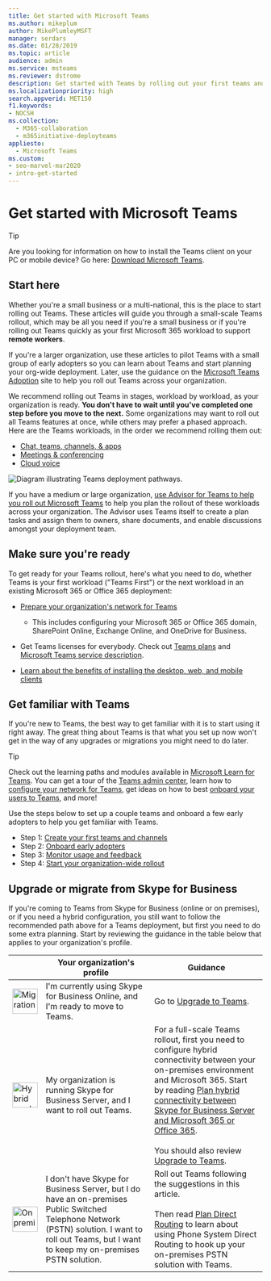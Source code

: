 ```yaml
---
title: Get started with Microsoft Teams
ms.author: mikeplum
author: MikePlumleyMSFT
manager: serdars
ms.date: 01/28/2019
ms.topic: article
audience: admin
ms.service: msteams
ms.reviewer: dstrome
description: Get started with Teams by rolling out your first teams and channels so you can build your experience with Teams before you deploy across your organization.
ms.localizationpriority: high
search.appverid: MET150
f1.keywords:
- NOCSH
ms.collection: 
  - M365-collaboration
  - m365initiative-deployteams
appliesto: 
  - Microsoft Teams
ms.custom: 
- seo-marvel-mar2020
- intro-get-started
---
```


# Get started with Microsoft Teams

> [!TIP]
> Are you looking for information on how to install the Teams client on your PC or mobile device? Go here: [Download Microsoft Teams](https://www.microsoft.com/microsoft-teams/download-app).

## Start here

Whether you're a small business or a multi-national, this is the place to start rolling out Teams. These articles will guide you through a small-scale Teams rollout, which may be all you need if you're a small business or if you're rolling out Teams quickly as your first Microsoft 365 workload to support **remote workers**.

If you're a larger organization, use these articles to pilot Teams with a small group of early adopters so you can learn about Teams and start planning your org-wide deployment. Later, use the guidance on the [Microsoft Teams Adoption](https://adoption.microsoft.com/microsoft-teams/#get-started) site to help you roll out Teams across your organization.

We recommend rolling out Teams in stages, workload by workload, as your organization is ready. **You don't have to wait until you've completed one step before you move to the next.** Some organizations may want to roll out all Teams features at once, while others may prefer a phased approach. Here are the Teams workloads, in the order we recommend rolling them out:

- [Chat, teams, channels, & apps](deploy-chat-teams-channels-microsoft-teams-landing-page.md)
- [Meetings & conferencing](deploy-meetings-microsoft-teams-landing-page.md)
- [Cloud voice](cloud-voice-landing-page.md)

![Diagram illustrating Teams deployment pathways.](media/get-started-with-teams-quick-start-pathways.png)


If you have a medium or large organization, [use Advisor for Teams to help you roll out Microsoft Teams](use-advisor-teams-roll-out.md) to help you plan the rollout of these workloads across your organization. The Advisor uses Teams itself to create a plan tasks and assign them to owners, share documents, and enable discussions amongst your deployment team.

## Make sure you're ready

To get ready for your Teams rollout, here's what you need to do, whether Teams is your first workload ("Teams First") or the next workload in an existing Microsoft 365 or Office 365 deployment:

- [Prepare your organization's network for Teams](prepare-network.md)
  - This includes configuring your Microsoft 365 or Office 365 domain, SharePoint Online, Exchange Online, and OneDrive for Business.

- Get Teams licenses for everybody. Check out [Teams plans](https://www.microsoft.com/microsoft-365/microsoft-teams/compare-microsoft-teams-options) and [Microsoft Teams service description](/office365/servicedescriptions/teams-service-description).

- [Learn about the benefits of installing the desktop, web, and mobile clients](get-clients.md)

## Get familiar with Teams

If you're new to Teams, the best way to get familiar with it is to start using it right away. The great thing about Teams is that what you set up now won't get in the way of any upgrades or migrations you might need to do later.

> [!TIP]
> Check out the learning paths and modules available in [Microsoft Learn for Teams](/training/teams/). You can get a tour of the [Teams admin center](/training/modules/m365-teams-navigate-admin-portal/), learn how to [configure your network for Teams](/training/modules/m365-teams-connectivity/), get ideas on how to best [onboard your users to Teams](/training/modules/m365-teams-onboard-users/), and more!

Use the steps below to set up a couple teams and onboard a few early adopters to help you get familiar with Teams.

- Step 1: [Create your first teams and channels](get-started-with-teams-create-your-first-teams-and-channels.md)
- Step 2: [Onboard early adopters](get-started-with-teams-onboard-early-adopters.md)
- Step 3: [Monitor usage and feedback](get-started-with-teams-monitor-usage-and-feedback.md)
- Step 4: [Start your organization-wide rollout](get-started-with-teams-resources-for-org-wide-rollout.md)

## Upgrade or migrate from Skype for Business

If you're coming to Teams from Skype for Business (online or on premises), or if you need a hybrid configuration, you still want to follow the recommended path above for a Teams deployment, but first you need to do some extra planning. Start by reviewing the guidance in the table below that applies to your organization's profile.

|&nbsp;|Your organization's profile|Guidance  |
|---------|---------|---------|
|<IMG src="/office/media/icons/migration-teams.svg" alt="Migration arrow symbol" height="50" width="50">|I'm currently using Skype for Business Online, and I'm ready to move to Teams. |Go to [Upgrade to Teams](upgrade-start-here.md). |
|<IMG SRC="/office/media/icons/hybrid-teams.svg" alt="Hybrid symbol" height="50" width="50">|My organization is running Skype for Business Server, and I want to roll out Teams. |For a full-scale Teams rollout, first you need to configure hybrid connectivity between your on-premises environment and Microsoft 365. Start by reading [Plan hybrid connectivity between Skype for Business Server and Microsoft 365 or Office 365](/skypeforbusiness/hybrid/plan-hybrid-connectivity). <br><br>You should also review [Upgrade to Teams](upgrade-start-here.md).   |
|<IMG src="/office/media/icons/on-premises-teams.svg" alt="On premises symbol" height="50" width="50">|I don't have Skype for Business Server, but I do have an on-premises Public Switched Telephone Network (PSTN) solution. I want to roll out Teams, but I want to keep my on-premises PSTN solution. |Roll out Teams following  the suggestions in this article.<br><br>Then read [Plan Direct Routing](direct-routing-plan.md) to learn about using Phone System Direct Routing to hook up your on-premises PSTN solution with Teams.|
